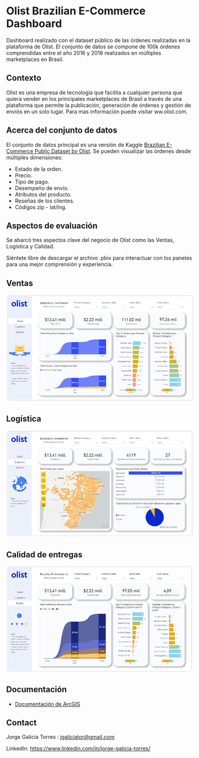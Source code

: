 # Olist Brazilian E-Commerce Dashboard
Dashboard realizado con el dataset público de las órdenes realizadas en la plataforma de Olist. El conjunto de datos se compone de 100k órdenes comprendidas entre el año 2016 y 2018 realizados en múltiples marketplaces en Brasil.

## Contexto

Olist es una empresa de tecnología que facilita a cualquier persona que quiera vender en los principales marketplaces de Brasil a través de una plataforma que permite la publicación, generación de órdenes y gestión de enviós en un solo lugar. Para mas información puede visitar ww.olist.com.



## Acerca del conjunto de datos

El conjunto de datos principal es una versión de Kaggle [Brazilian E-Commerce Public Dataset by Olist](https://www.kaggle.com/datasets/olistbr/brazilian-ecommerce). 
Se pueden visualizar las órdenes desde múltiples dimensiones:


* Estado de la orden.
* Precio.
* Tipo de pago.
* Desempeño de envío.
* Atributos del producto.
* Reseñas de los clientes.
* Códigos zip - lat/lng.



## Aspectos de evaluación

Se abarcó  tres aspectos clave del negocio de Olist como las Ventas, Logistica y Calidad.

Siéntete libre de descargar el archivo .pbix para interactuar con los paneles para una mejor comprensión y experiencia.

## Ventas




![image](_src/olist1.JPG)<br>

## Logística



![image](_src/olist2.JPG)<br>


## Calidad de entregas



![image](_src/olist3.JPG)<br>



## Documentación

* [Documentación de ArcGIS](https://doc.arcgis.com/es/)



## Contact

Jorge Galicia Torres : jgaliciator@gmail.com

LinkedIn: https://www.linkedin.com/in/jorge-galicia-torres/  
